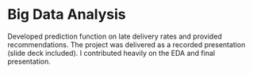# Big Data Analysis
Developed prediction function on late delivery rates and provided recommendations. The project was delivered as a recorded presentation (slide deck included). I contributed heavily on the EDA and final presentation.
